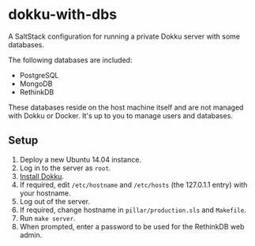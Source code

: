 # dokku-with-dbs

A SaltStack configuration for running a private Dokku server with some databases.

The following databases are included:

- PostgreSQL
- MongoDB
- RethinkDB

These databases reside on the host machine itself and are not managed with Dokku
or Docker. It's up to you to manage users and databases.

Setup
-----

1. Deploy a new Ubuntu 14.04 instance.
2. Log in to the server as `root`.
3. [Install Dokku](http://dokku.viewdocs.io/dokku/installation/).
4. If required, edit `/etc/hostname` and `/etc/hosts` (the 127.0.1.1 entry) with your hostname.
5. Log out of the server.
6. If required, change hostname in `pillar/production.sls` and `Makefile`.
7. Run `make server`.
8. When prompted, enter a password to be used for the RethinkDB web admin.

